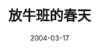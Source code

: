 ---
layout: page
title: 放牛班的春天
description: >
  说实话不记得什么了，大概还不错吧...
category: 电影
img: assets/img/movie/before2020/放牛班的春天.webp
star: 4
date: 2004-03-17
---